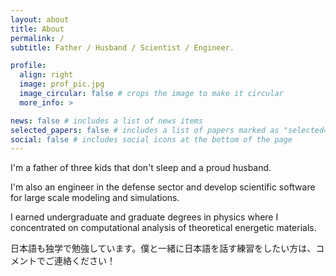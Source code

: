 ```yaml
---
layout: about
title: About
permalink: /
subtitle: Father / Husband / Scientist / Engineer.

profile:
  align: right
  image: prof_pic.jpg
  image_circular: false # crops the image to make it circular
  more_info: >

news: false # includes a list of news items
selected_papers: false # includes a list of papers marked as "selected={true}"
social: false # includes social icons at the bottom of the page
---
```


I'm a father of three kids that don't sleep and a proud husband.

I'm also an engineer in the defense sector and develop scientific software for large scale modeling and simulations.

I earned undergraduate and graduate degrees in physics where I concentrated on computational analysis of theoretical energetic materials.

日本語も独学で勉強しています。僕と一緒に日本語を話す練習をしたい方は、コメントでご連絡ください！
